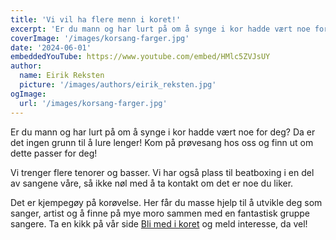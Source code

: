 ```yaml
---
title: 'Vi vil ha flere menn i koret!'
excerpt: 'Er du mann og har lurt på om å synge i kor hadde vært noe for deg? Da er det ingen grunn til å lure lenger! Kom på prøvesang hos oss og finn ut om dette passer for deg!'
coverImage: '/images/korsang-farger.jpg'
date: '2024-06-01'
embeddedYouTube: https://www.youtube.com/embed/HMlc5ZVJsUY
author:
  name: Eirik Reksten
  picture: '/images/authors/eirik_reksten.jpg'
ogImage:
  url: '/images/korsang-farger.jpg'
---
```


Er du mann og har lurt på om å synge i kor hadde vært noe for deg? Da er det ingen grunn til å lure lenger! Kom på prøvesang hos oss og finn ut om dette passer for deg!

Vi trenger flere tenorer og basser. Vi har også plass til beatboxing i en del av sangene våre, så ikke nøl med å ta kontakt om det er noe du liker.

Det er kjempegøy på korøvelse. Her får du masse hjelp til å utvikle deg som sanger, artist og å finne på mye moro sammen med en fantastisk gruppe sangere. Ta en kikk på vår side [Bli med i koret](/join) og meld interesse, da vel!
